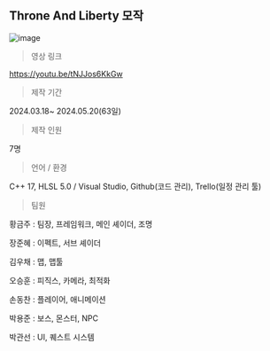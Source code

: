 ## Throne And Liberty 모작


![image](https://i.imgur.com/jEKG7Vg.jpeg)


>영상 링크

https://youtu.be/tNJJos6KkGw



>제작 기간

2024.03.18~ 2024.05.20(63일)



>제작 인원

7명



>언어 / 환경 

C++ 17, HLSL 5.0 / Visual Studio, Github(코드 관리), Trello(일정 관리 툴)



>팀원

황금주 : 팀장, 프레임워크, 메인 셰이더, 조명

장준혜 : 이펙트, 서브 셰이더

김우채 : 맵, 맵툴

오승훈 : 피직스, 카메라, 최적화

손동찬 : 플레이어, 애니메이션

박용준 : 보스, 몬스터, NPC

박관선 : UI, 퀘스트 시스템

